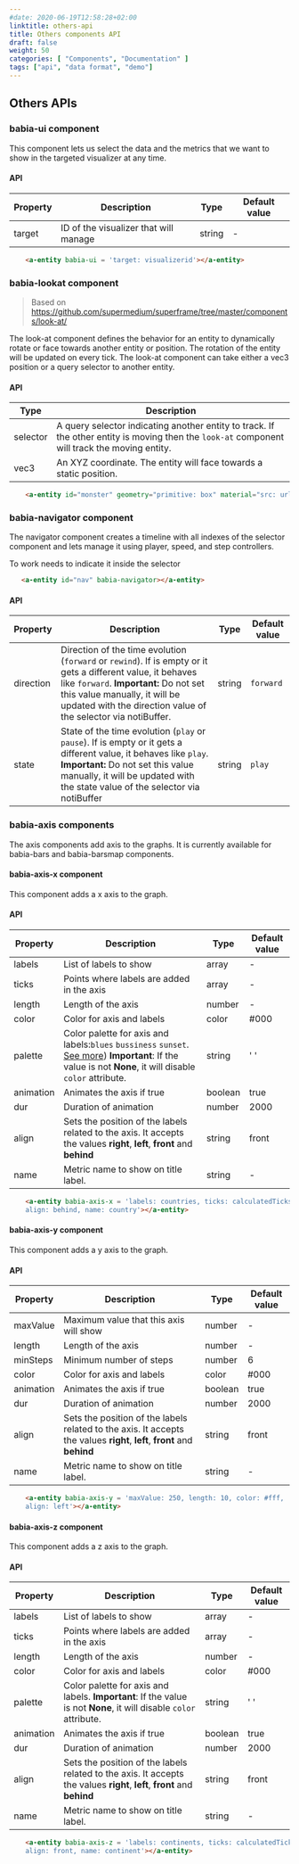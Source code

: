 ```yaml
---
#date: 2020-06-19T12:58:28+02:00
linktitle: others-api
title: Others components API
draft: false
weight: 50
categories: [ "Components", "Documentation" ]
tags: ["api", "data format", "demo"]
---
```


## Others APIs

### babia-ui component

This component lets us select the data and the metrics that we want to show in the targeted visualizer at any time.

#### API

| Property        | Description           | Type   | Default value |
| --------        | -----------           | ----   | ----- |
| target          | ID of the visualizer that will manage | string | - |

```html
    <a-entity babia-ui = 'target: visualizerid'></a-entity>
```

### babia-lookat component

> Based on https://github.com/supermedium/superframe/tree/master/components/look-at/

The look-at component defines the behavior for an entity to dynamically rotate or face towards another entity or position. The rotation of the entity will be updated on every tick. The look-at component can take either a vec3 position or a query selector to another entity.

#### API

| Type     | Description                                                                                                                                   |
|----------|-----------------------------------------------------------------------------------------------------------------------------------------------|
| selector | A query selector indicating another entity to track. If the other entity is moving then the `look-at` component will track the moving entity. |
| vec3     | An XYZ coordinate. The entity will face towards a static position.                                                                            |
```html
    <a-entity id="monster" geometry="primitive: box" material="src: url(monster.png)" look-at="[camera]"></a-entity>
```

### babia-navigator component

The navigator component creates a timeline with all indexes of the selector component and lets manage it using player, speed, and step controllers.

To work needs to indicate it inside the selector

```html
   <a-entity id="nav" babia-navigator></a-entity>
```
#### API

| Property        | Description           | Type   | Default value |
| --------        | -----------           | ----   | ----- |
| direction | Direction of the time evolution (`forward` or `rewind`). If is empty or it gets a different value, it behaves like `forward`. **Important:** Do not set this value manually, it will be updated with the direction value of the selector via notiBuffer. | string | `forward`
| state | State of the time evolution (`play` or `pause`). If is empty or it gets a different value, it behaves like `play`. **Important:** Do not set this value manually, it will be updated with the state value of the selector via notiBuffer | string | `play`

### babia-axis components

The axis components add axis to the graphs. It is currently available for babia-bars and babia-barsmap components.

#### **babia-axis-x component**

This component adds a x axis to the graph.

#### API

| Property       | Description           | Type   | Default value |
| --------       | -----------           | ----   | ----- |
| labels         | List of labels to show | array | - |
| ticks          | Points where labels are added in the axis | array | - |
| length         | Length of the axis | number | - |
| color          | Color for axis and labels | color | #000 |
| palette        | Color palette for axis and labels:`blues` `bussiness` `sunset`. [See more](CHARTS.md)) **Important**: If the value is not **None**, it will disable `color` attribute. | string | ' ' |
| animation      | Animates the axis if true | boolean | true |
| dur            | Duration of animation | number | 2000 |
| align          | Sets the position of the labels related to the axis. It accepts the values **right**, **left**, **front** and **behind**| string | front |
| name           | Metric name to show on title label. | string | - |

```html
    <a-entity babia-axis-x = 'labels: countries, ticks: calculatedTicks, length: 10, palette: ubuntu,
    align: behind, name: country'></a-entity>
```


#### **babia-axis-y component**

This component adds a y axis to the graph.

#### API

| Property       | Description           | Type   | Default value |
| --------       | -----------           | ----   | ----- |
| maxValue       | Maximum value that this axis will show | number | - |
| length         | Length of the axis | number | - |
| minSteps       | Minimum number of steps | number | 6 |
| color          | Color for axis and labels | color | #000 |
| animation      | Animates the axis if true | boolean | true |
| dur            | Duration of animation | number | 2000 |
| align          | Sets the position of the labels related to the axis. It accepts the values **right**, **left**, **front** and **behind**| string | front |
| name           | Metric name to show on title label. | string | - |

```html
    <a-entity babia-axis-y = 'maxValue: 250, length: 10, color: #fff,
    align: left'></a-entity>
```

#### **babia-axis-z component**

This component adds a z axis to the graph.

#### API

| Property       | Description           | Type   | Default value |
| --------       | -----------           | ----   | ----- |
| labels         | List of labels to show | array | - |
| ticks          | Points where labels are added in the axis | array | - |
| length         | Length of the axis | number | - |
| color          | Color for axis and labels | color | #000 |
| palette        | Color palette for axis and labels. **Important**: If the value is not **None**, it will disable `color` attribute. | string | ' ' |
| animation      | Animates the axis if true | boolean | true |
| dur            | Duration of animation | number | 2000 |
| align          | Sets the position of the labels related to the axis. It accepts the values **right**, **left**, **front** and **behind**| string | front |
| name           | Metric name to show on title label. | string | - |

```html
    <a-entity babia-axis-z = 'labels: continents, ticks: calculatedTicks, length: 10, palette: pearl,
    align: front, name: continent'></a-entity>
```